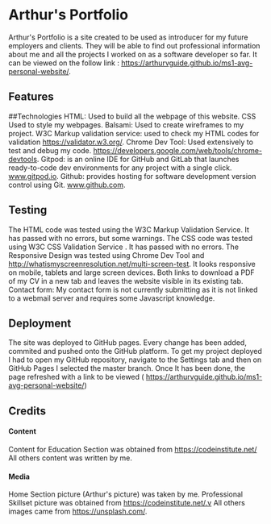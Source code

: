 # Arthur's Portfolio
Arthur's Portfolio is a site created to be used as introducer for my future employers and clients. They will be able to find out professional information about me and all the projects I worked on as a software developer so far. It can be viewed on the follow link : https://arthurvguide.github.io/ms1-avg-personal-website/. 
## Features


##Technologies
HTML: Used to build all the webpage of this website.
CSS Used to style my webpages.
Balsami: Used to create wireframes to my project.
W3C Markup validation service: used to check my HTML codes for validation https://validator.w3.org/.
Chrome Dev Tool: Used extensively to test and debug my code. https://developers.google.com/web/tools/chrome-devtools.
Gitpod: is an online IDE for GitHub and GitLab that launches ready-to-code dev environments for any project with a single click. www.gitpod.io.
Github: provides hosting for software development version control using Git. www.github.com.
## Testing
The HTML code was tested using the W3C Markup Validation Service. It has passed with no errors, but some warnings. 
The CSS code was tested using  W3C CSS Validation Service . It has passed with no errors. 
The Responsive Design was tested using Chrome Dev Tool and http://whatismyscreenresolution.net/multi-screen-test. It looks responsive on mobile, tablets and large screen devices.
Both links to download a PDF of my CV in a new tab and leaves the website visible in its existing tab.
Contact form: My contact form is not currently submitting as it is not linked to a webmail server and requires some Javascript knowledge.
## Deployment
The site was deployed to GitHub pages. Every change has been added, commited and pushed onto the GitHub platform.
To get my project deployed I had to open my GitHub repository, navigate to the Settings tab and then on GitHub Pages I selected the master branch. Once It has been done, the page refreshed with a link to be viewed ( https://arthurvguide.github.io/ms1-avg-personal-website/)

## Credits
#### Content
Content for Education Section was obtained from https://codeinstitute.net/
All others content was written by me.
#### Media
Home Section picture (Arthur's picture) was taken by me.
Professional Skillset picture was obtained from https://codeinstitute.net/.v
All others images came from https://unsplash.com/. 

